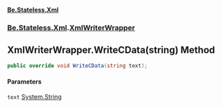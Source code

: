 #### [Be.Stateless.Xml](README.md 'README')
### [Be.Stateless.Xml](Be.Stateless.Xml.md 'Be.Stateless.Xml').[XmlWriterWrapper](XmlWriterWrapper.md 'Be.Stateless.Xml.XmlWriterWrapper')

## XmlWriterWrapper.WriteCData(string) Method

```csharp
public override void WriteCData(string text);
```
#### Parameters

<a name='Be.Stateless.Xml.XmlWriterWrapper.WriteCData(string).text'></a>

`text` [System.String](https://docs.microsoft.com/en-us/dotnet/api/System.String 'System.String')